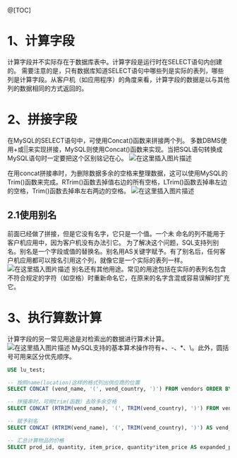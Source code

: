 ﻿@[TOC]
#  1、计算字段
计算字段并不实际存在于数据库表中。计算字段是运行时在SELECT语句内创建的。
需要注意的是，只有数据库知道SELECT语句中哪些列是实际的表列，哪些列是计算字段。从客户机（如应用程序）的角度来看，计算字段的数据是以与其他列的数据相同的方式返回的。
#  2、拼接字段
在MySQL的SELECT语句中，可使用Concat()函数来拼接两个列。
多数DBMS使用+或||来实现拼接，MySQL则使用Concat()函数来实现。当把SQL语句转换成MySQL语句时一定要把这个区别铭记在心。
![在这里插入图片描述](https://img-blog.csdnimg.cn/20200919143504447.png?x-oss-process=image/watermark,type_ZmFuZ3poZW5naGVpdGk,shadow_10,text_aHR0cHM6Ly9ibG9nLmNzZG4ubmV0L3dlaXhpbl80OTk4NDA0NA==,size_16,color_FFFFFF,t_70#pic_center)

在用concat拼接串时，为删除数据多余的空格来整理数据，这可以使用MySQL的Trim()函数来完成。RTrim()函数去掉值右边的所有空格，LTrim()函数去掉串左边的空格，Trim()函数去掉串左右两边的空格。
![在这里插入图片描述](https://img-blog.csdnimg.cn/2020091914363825.png?x-oss-process=image/watermark,type_ZmFuZ3poZW5naGVpdGk,shadow_10,text_aHR0cHM6Ly9ibG9nLmNzZG4ubmV0L3dlaXhpbl80OTk4NDA0NA==,size_16,color_FFFFFF,t_70#pic_center)

##  2.1使用别名
前面已经做了拼接，但是它没有名字，它只是一个值。一个未
命名的列不能用于客户机应用中，因为客户机没有办法引它。
为了解决这个问题，SQL支持列别名。别名是一个字段或值的替换名。别名用AS关键字赋予。有了别名后，任何客户机应用都可以按名引用这个列，就像它是一个实际的表列一样。
![在这里插入图片描述](https://img-blog.csdnimg.cn/20200919143800346.png?x-oss-process=image/watermark,type_ZmFuZ3poZW5naGVpdGk,shadow_10,text_aHR0cHM6Ly9ibG9nLmNzZG4ubmV0L3dlaXhpbl80OTk4NDA0NA==,size_16,color_FFFFFF,t_70#pic_center)
别名还有其他用途。常见的用途包括在实际的表列名包含不符合规定的字符（如空格）时重新命名它，在原来的名字含混或容易误解时扩充它。
# 3、执行算数计算
计算字段的另一常见用途是对检索出的数据进行算术计算。
![在这里插入图片描述](https://img-blog.csdnimg.cn/20200919153342548.png?x-oss-process=image/watermark,type_ZmFuZ3poZW5naGVpdGk,shadow_10,text_aHR0cHM6Ly9ibG9nLmNzZG4ubmV0L3dlaXhpbl80OTk4NDA0NA==,size_16,color_FFFFFF,t_70#pic_center)
MySQL支持的基本算术操作符有+、-、*、\。此外，圆括号可用来区分优先顺序。

```sql
USE lu_test;

-- 按照name(location)这样的格式列出供应商的位置
SELECT CONCAT (vend_name, '(', vend_country, ')') FROM vendors ORDER BY vend_name;

-- 拼接串时，可用trim(函数）去除多余空格
SELECT CONCAT (RTRIM(vend_name), '(', TRIM(vend_country), ')') FROM vendors ORDER BY vend_name;

-- 赋予别名
SELECT CONCAT (RTRIM(vend_name), '(', TRIM(vend_country), ')') AS vend_title FROM vendors ORDER BY vend_name;

-- 汇总计算物品的价格
SELECT prod_id, quantity, item_price, quantity*item_price AS expanded_price FROM orderitems WHERE order_num = 20005;

```








